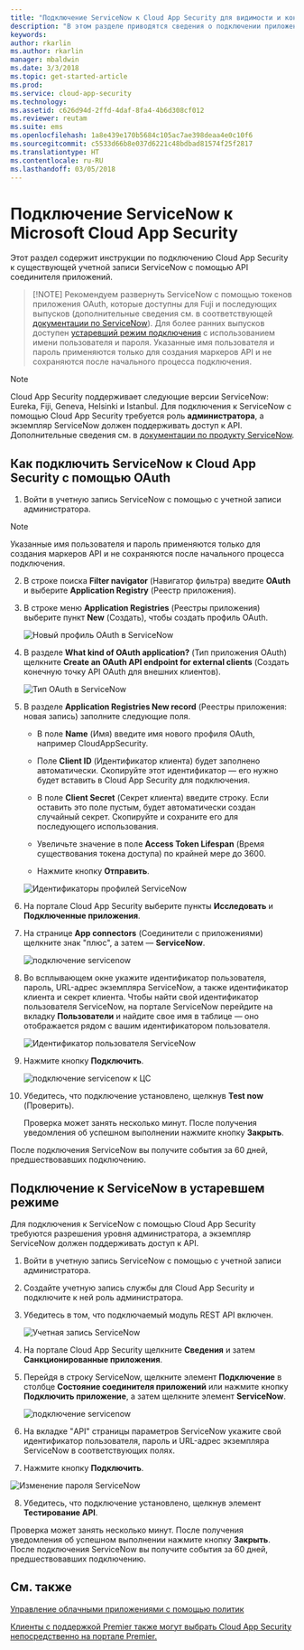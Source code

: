 ```yaml
---
title: "Подключение ServiceNow к Cloud App Security для видимости и контроля использования | Документы Майкрософт"
description: "В этом разделе приводятся сведения о подключении приложения ServiceNow к Cloud App Security с помощью соединителя API."
keywords: 
author: rkarlin
ms.author: rkarlin
manager: mbaldwin
ms.date: 3/3/2018
ms.topic: get-started-article
ms.prod: 
ms.service: cloud-app-security
ms.technology: 
ms.assetid: c626d94d-2ffd-4daf-8fa4-4b6d308cf012
ms.reviewer: reutam
ms.suite: ems
ms.openlocfilehash: 1a8e439e170b5684c105ac7ae398deaa4e0c10f6
ms.sourcegitcommit: c5533d66b8e037d6221c48bdbad81574f25f2817
ms.translationtype: HT
ms.contentlocale: ru-RU
ms.lasthandoff: 03/05/2018
---
```

# <a name="connect-servicenow-to-microsoft-cloud-app-security"></a>Подключение ServiceNow к Microsoft Cloud App Security

Этот раздел содержит инструкции по подключению Cloud App Security к существующей учетной записи ServiceNow с помощью API соединителя приложений. 

 >  [!NOTE]
>  Рекомендуем развернуть ServiceNow с помощью токенов приложения OAuth, которые доступны для Fuji и последующих выпусков (дополнительные сведения см. в соответствующей [документации по ServiceNow](http://wiki.servicenow.com/index.php?title=OAuth_Applications#gsc.tab=0)). Для более ранних выпусков доступен [устаревший режим подключения](#legacy-servicenow-connection) с использованием имени пользователя и пароля. Указанные имя пользователя и пароль применяются только для создания маркеров API и не сохраняются после начального процесса подключения.

 > [!NOTE]  
>  Cloud App Security поддерживает следующие версии ServiceNow: Eureka, Fiji, Geneva, Helsinki и Istanbul. Для подключения к ServiceNow с помощью Cloud App Security требуется роль **администратора**, а экземпляр ServiceNow должен поддерживать доступ к API.  Дополнительные сведения см. в [документации по продукту ServiceNow](http://wiki.servicenow.com/index.php?title=Base_System_Roles#gsc.tab=0).
  
## <a name="how-to-connect-servicenow-to-cloud-app-security-using-oauth"></a>Как подключить ServiceNow к Cloud App Security с помощью OAuth
  
  
1.  Войти в учетную запись ServiceNow с помощью с учетной записи администратора.  
 
  > [!NOTE]
  >  Указанные имя пользователя и пароль применяются только для создания маркеров API и не сохраняются после начального процесса подключения.

2.  В строке поиска **Filter navigator** (Навигатор фильтра) введите **OAuth** и выберите **Application Registry** (Реестр приложения).

3. В строке меню **Application Registries** (Реестры приложения) выберите пункт **New** (Создать), чтобы создать профиль OAuth.

   ![Новый профиль OAuth в ServiceNow](./media/servicenow-app-registry.png)

4. В разделе **What kind of OAuth application?** (Тип приложения OAuth) щелкните **Create an OAuth API endpoint for external clients** (Создать конечную точку API OAuth для внешних клиентов).

   ![Тип OAuth в ServiceNow](./media/servicenow-oauth-app-type.png)

5. В разделе **Application Registries New record** (Реестры приложения: новая запись) заполните следующие поля.
    
    - В поле **Name** (Имя) введите имя нового профиля OAuth, например CloudAppSecurity. 
    
    - Поле **Client ID** (Идентификатор клиента) будет заполнено автоматически. Скопируйте этот идентификатор — его нужно будет вставить в Cloud App Security для подключения.
    
    - В поле **Client Secret** (Секрет клиента) введите строку. Если оставить это поле пустым, будет автоматически создан случайный секрет. Скопируйте и сохраните его для последующего использования. 
    
    - Увеличьте значение в поле **Access Token Lifespan** (Время существования токена доступа) по крайней мере до 3600.
    
    - Нажмите кнопку **Отправить**.

   ![Идентификаторы профилей ServiceNow](./media/servicenow-profile-ids.png)

6.  На портале Cloud App Security выберите пункты **Исследовать** и **Подключенные приложения**.  
  
7.  На странице **App connectors** (Соединители с приложениями) щелкните знак "плюс", а затем — **ServiceNow**.  
  
     ![подключение servicenow](./media/connect-servicenow.png "подключение servicenow")  
  
8.  Во всплывающем окне укажите идентификатор пользователя, пароль, URL-адрес экземпляра ServiceNow, а также идентификатор клиента и секрет клиента. Чтобы найти свой идентификатор пользователя ServiceNow, на портале ServiceNow перейдите на вкладку **Пользователи** и найдите свое имя в таблице — оно отображается рядом с вашим идентификатором пользователя.

    ![Идентификатор пользователя ServiceNow](./media/servicenow-userid.png)
  
9.  Нажмите кнопку **Подключить**.  
  
     ![подключение servicenow к ЦС](./media/servicenow-portal-connect.png "подключение servicenow на портале")  
  
10.  Убедитесь, что подключение установлено, щелкнув **Test now** (Проверить).  
  
     Проверка может занять несколько минут. После получения уведомления об успешном выполнении нажмите кнопку **Закрыть**.  
  
После подключения ServiceNow вы получите события за 60 дней, предшествовавших подключению.
  
## <a name="legacy-servicenow-connection"></a>Подключение к ServiceNow в устаревшем режиме

Для подключения к ServiceNow с помощью Cloud App Security требуются разрешения уровня администратора, а экземпляр ServiceNow должен поддерживать доступ к API.   

1.  Войти в учетную запись ServiceNow с помощью с учетной записи администратора.   

2.  Создайте учетную запись службы для Cloud App Security и подключите к ней роль администратора.   

3.  Убедитесь в том, что подключаемый модуль REST API включен.   

    ![Учетная запись ServiceNow](./media/servicenow-account.png "Учетная запись ServiceNow")   

4.  На портале Cloud App Security щелкните **Сведения** и затем **Санкционированные приложения**.   

5.  Перейдя в строку ServiceNow, щелкните элемент **Подключение** в столбце **Состояние соединителя приложений** или нажмите кнопку **Подключить приложение**, а затем щелкните элемент **ServiceNow**.   

    ![подключение servicenow](./media/connect-servicenow.png "подключение servicenow")   

6.  На вкладке "API" страницы параметров ServiceNow укажите свой идентификатор пользователя, пароль и URL-адрес экземпляра ServiceNow в соответствующих полях.   

7.  Нажмите кнопку **Подключить**.   

   ![Изменение пароля ServiceNow](./media/servicenow-update-password.png "Изменение пароля ServiceNow")   

8.  Убедитесь, что подключение установлено, щелкнув элемент **Тестирование API**.   
  
   Проверка может занять несколько минут. После получения уведомления об успешном выполнении нажмите кнопку **Закрыть**.    
 После подключения ServiceNow вы получите события за 60 дней, предшествовавших подключению. 


## <a name="see-also"></a>См. также  
[Управление облачными приложениями с помощью политик](control-cloud-apps-with-policies.md)   

[Клиенты с поддержкой Premier также могут выбрать Cloud App Security непосредственно на портале Premier.](https://premier.microsoft.com/)  
  
